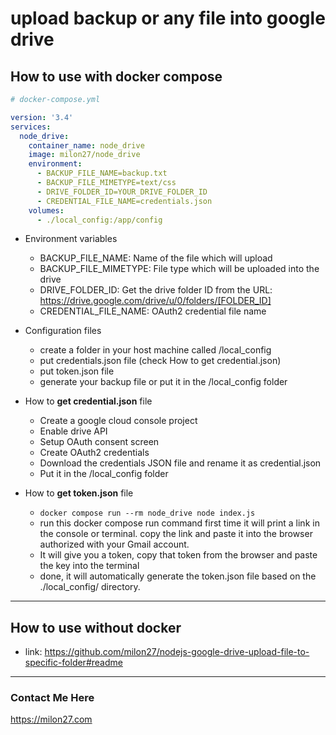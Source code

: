# upload backup or any file into google drive

## **How to use with docker compose**

```yml
# docker-compose.yml

version: '3.4'
services:
  node_drive:
    container_name: node_drive
    image: milon27/node_drive
    environment:
      - BACKUP_FILE_NAME=backup.txt
      - BACKUP_FILE_MIMETYPE=text/css
      - DRIVE_FOLDER_ID=YOUR_DRIVE_FOLDER_ID
      - CREDENTIAL_FILE_NAME=credentials.json
    volumes:
      - ./local_config:/app/config

```

- Environment variables
    - BACKUP_FILE_NAME: Name of the file which will upload
    - BACKUP_FILE_MIMETYPE: File type which will be uploaded into the drive
    - DRIVE_FOLDER_ID: Get the drive folder ID from the URL: https://drive.google.com/drive/u/0/folders/[FOLDER_ID]
    - CREDENTIAL_FILE_NAME: OAuth2 credential file name

- Configuration files
   - create a folder in your host machine called /local_config
   - put credentials.json file (check How to get credential.json)
   - put token.json file
   - generate your backup file or put it in the /local_config folder

- How to **get credential.json** file
  - Create a google cloud console project
  - Enable drive API
  - Setup OAuth consent screen
  - Create OAuth2 credentials
  - Download the credentials JSON file and rename it as credential.json
  - Put it in the /local_config folder

- How to **get token.json** file
  - ```docker compose run --rm node_drive node index.js```
  - run this docker compose run command first time it will print a link in the console or terminal. copy the link and paste it into the browser authorized with your Gmail account.
  - It will give you a token, copy that token from the browser and paste the key into the terminal
  - done, it will automatically generate the token.json file based on the ./local_config/ directory.

---

##  **How to use without docker**
- link: https://github.com/milon27/nodejs-google-drive-upload-file-to-specific-folder#readme

---

### Contact Me Here
https://milon27.com